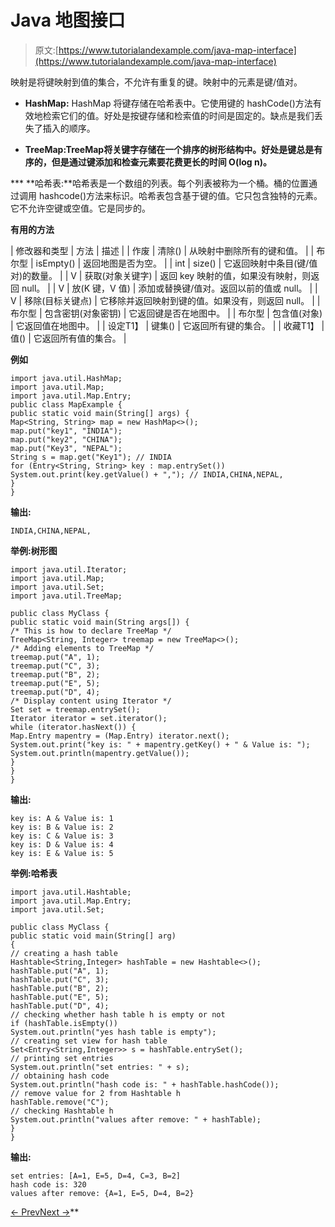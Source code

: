 # Java 地图接口

> 原文:[https://www.tutorialandexample.com/java-map-interface](https://www.tutorialandexample.com/java-map-interface)

映射是将键映射到值的集合，不允许有重复的键。映射中的元素是键/值对。

*   **HashMap:** HashMap 将键存储在哈希表中。它使用键的 hashCode()方法有效地检索它们的值。好处是按键存储和检索值的时间是固定的。缺点是我们丢失了插入的顺序。

*   **TreeMap:**TreeMap**将关键字存储在一个排序的树形结构中。好处是键总是有序的，但是通过键添加和检查元素要花费更长的时间 O(log n)。**

 ***   **哈希表:**哈希表是一个数组的列表。每个列表被称为一个桶。桶的位置通过调用 hashcode()方法来标识。哈希表包含基于键的值。它只包含独特的元素。它不允许空键或空值。它是同步的。

**有用的方法**

| 修改器和类型 | 方法 | 描述 |
| 作废 | 清除() | 从映射中删除所有的键和值。 |
| 布尔型 | isEmpty() | 返回地图是否为空。 |
| int | size() | 它返回映射中条目(键/值对)的数量。 |
| V | 获取(对象关键字) | 返回 key 映射的值，如果没有映射，则返回 null。 |
| V | 放(K 键，V 值) | 添加或替换键/值对。返回以前的值或 null。 |
| V | 移除(目标关键点) | 它移除并返回映射到键的值。如果没有，则返回 null。 |
| 布尔型 | 包含密钥(对象密钥) | 它返回键是否在地图中。 |
| 布尔型 | 包含值(对象) | 它返回值在地图中。 |
| 设定<K>T1】 | 键集() | 它返回所有键的集合。 |
| 收藏<V>T1】 | 值() | 它返回所有值的集合。 |

**例如**

```
import java.util.HashMap;
import java.util.Map;
import java.util.Map.Entry;
public class MapExample {
public static void main(String[] args) {
Map<String, String> map = new HashMap<>();
map.put("key1", "INDIA");
map.put("key2", "CHINA");
map.put("Key3", "NEPAL");
String s = map.get("Key1"); // INDIA
for (Entry<String, String> key : map.entrySet())
System.out.print(key.getValue() + ","); // INDIA,CHINA,NEPAL,
}
}
```

**输出:**

```
INDIA,CHINA,NEPAL,
```

**举例:树形图**

```
import java.util.Iterator;
import java.util.Map;
import java.util.Set;
import java.util.TreeMap;

public class MyClass {
public static void main(String args[]) {
/* This is how to declare TreeMap */
TreeMap<String, Integer> treemap = new TreeMap<>();
/* Adding elements to TreeMap */
treemap.put("A", 1);
treemap.put("C", 3);
treemap.put("B", 2);
treemap.put("E", 5);
treemap.put("D", 4);
/* Display content using Iterator */
Set set = treemap.entrySet();
Iterator iterator = set.iterator();
while (iterator.hasNext()) {
Map.Entry mapentry = (Map.Entry) iterator.next();
System.out.print("key is: " + mapentry.getKey() + " & Value is: ");
System.out.println(mapentry.getValue());
}
}
}
```

**输出:**

```
key is: A & Value is: 1
key is: B & Value is: 2
key is: C & Value is: 3
key is: D & Value is: 4
key is: E & Value is: 5
```

**举例:哈希表**

```
import java.util.Hashtable;
import java.util.Map.Entry;
import java.util.Set;

public class MyClass {
public static void main(String[] arg)
{
// creating a hash table
Hashtable<String,Integer> hashTable = new Hashtable<>();
hashTable.put("A", 1);
hashTable.put("C", 3);
hashTable.put("B", 2);
hashTable.put("E", 5);
hashTable.put("D", 4);
// checking whether hash table h is empty or not
if (hashTable.isEmpty())
System.out.println("yes hash table is empty");
// creating set view for hash table
Set<Entry<String,Integer>> s = hashTable.entrySet();
// printing set entries
System.out.println("set entries: " + s);
// obtaining hash code
System.out.println("hash code is: " + hashTable.hashCode());
// remove value for 2 from Hashtable h
hashTable.remove("C");
// checking Hashtable h
System.out.println("values after remove: " + hashTable);
}
}
```

**输出:**

```
set entries: [A=1, E=5, D=4, C=3, B=2]
hash code is: 320
values after remove: {A=1, E=5, D=4, B=2}
```

[← Prev](https://www.tutorialandexample.com/java-queue-interface)[Next →](https://www.tutorialandexample.com/java-comparable-interface)**